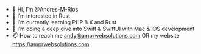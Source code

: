 - 👋 Hi, I’m @Andres-M-Rios
- 👀 I’m interested in Rust
- 🌱 I’m currently learning PHP 8.X and Rust
- 💞️ I’m doing a deep dive into Swift & SwiftUI with Mac & iOS development
- 📫 How to reach me andy@amprwebsolutions.com OR my website https://amprwebsolutions.com

<!---
Andres-M-Rios/Andres-M-Rios is a ✨ special ✨ repository because its `README.md` (this file) appears on your GitHub profile.
You can click the Preview link to take a look at your changes.
--->
